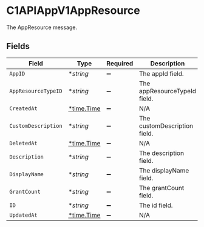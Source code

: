 # C1APIAppV1AppResource

The AppResource message.


## Fields

| Field                                      | Type                                       | Required                                   | Description                                |
| ------------------------------------------ | ------------------------------------------ | ------------------------------------------ | ------------------------------------------ |
| `AppID`                                    | **string*                                  | :heavy_minus_sign:                         | The appId field.                           |
| `AppResourceTypeID`                        | **string*                                  | :heavy_minus_sign:                         | The appResourceTypeId field.               |
| `CreatedAt`                                | [*time.Time](https://pkg.go.dev/time#Time) | :heavy_minus_sign:                         | N/A                                        |
| `CustomDescription`                        | **string*                                  | :heavy_minus_sign:                         | The customDescription field.               |
| `DeletedAt`                                | [*time.Time](https://pkg.go.dev/time#Time) | :heavy_minus_sign:                         | N/A                                        |
| `Description`                              | **string*                                  | :heavy_minus_sign:                         | The description field.                     |
| `DisplayName`                              | **string*                                  | :heavy_minus_sign:                         | The displayName field.                     |
| `GrantCount`                               | **string*                                  | :heavy_minus_sign:                         | The grantCount field.                      |
| `ID`                                       | **string*                                  | :heavy_minus_sign:                         | The id field.                              |
| `UpdatedAt`                                | [*time.Time](https://pkg.go.dev/time#Time) | :heavy_minus_sign:                         | N/A                                        |